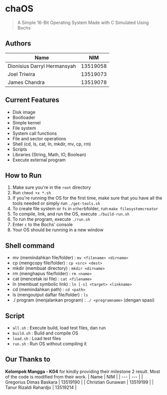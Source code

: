# chaOS
> A Simple 16-Bit Operating System Made with C Simulated Using Bochs

## Authors
| Name | NIM |
| --- | --- |
| Dionisius Darryl Hermansyah | 13519058 |
| Joel Triwira | 13519073 | 
| James Chandra | 13519078 |

## Current Features
* Disk image
* Bootloader
* Simple kernel
* File system
* System call functions
* File and sector operations
* Shell (cd, ls, cat, ln, mkdir, mv, cp, rm)
* Scripts
* Libraries (String, Math, IO, Boolean)
* Execute external program

## How to Run
1. Make sure you're in the `root` directory
2. Run `chmod +x *.sh`
3. If you're running the OS for the first time, make sure that you have all the tools needed or simply run `./get-tools.sh`
4. To create file system or `fs` in `other`bfolder, run `make filesystemcreator`
5. To compile, link, and run the OS, execute `./build-run.sh`
6. To run the program, execute `./run.sh`
8. Enter `c` to the Bochs' console
9. Your OS should be running in a new window 

## Shell command
* mv (memindahkan file/folder) : `mv <filename> <dirname>`
* cp (mengcopy file/folder) : `cp <src> <dest>`
* mkdir (membuat directory) : `mkdir <dirname>`
* rm (menghapus file/folder) : `rm <name>`
* cat (mencetak isi file) : `cat <filename>`
* ln (membuat symbolic link) : `ln [-s] <target> <linkname>`
* cd (memindahkan path) : `cd <path>`
* ls (mengoutput daftar file/folder) : `ls`
* ./ program (menjalankan program) : `./ <programname>` (dengan spasi)

## Script
* `all.sh` : Execute build, load test files, dan run
* `build.sh` : Build and compile OS
* `load.sh` : Load test files
* `run.sh` : Run OS without compiling it

## Our Thanks to
**Kelompok Mangga - K04** for kindly providing their milestone 2 result. Most of the code is modified from their work.
| Name | NIM |
| --- | --- |
| Gregorius Dimas Baskara | 13519190 |
| Christian Gunawan | 13519199 | 
| Tanur Rizaldi Rahardjo | 13519214 |

